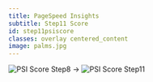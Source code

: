 ```yaml
---
title: PageSpeed Insights
subtitle: Step11 Score
id: step11psiscore
classes: overlay centered_content
image: palms.jpg
---
```


![PSI Score Step8]({{site.baseurl}}images/front-end-performance/psi_step8.png)
&#8594; 
![PSI Score Step11]({{site.baseurl}}images/front-end-performance/psi_step11.png)
